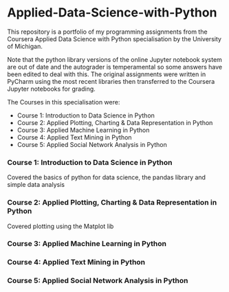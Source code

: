 # Applied-Data-Science-with-Python
This repository is a portfolio of my programming assignments from the Coursera Applied Data Science with Python specialisation by the University of Michigan. 

Note that the python library versions of the online Jupyter notebook system are out of date and the autograder is 
temperamental so some answers have been edited to deal with this. The original assignments were written in PyCharm using the most recent libraries then transferred to the Coursera Jupyter notebooks for grading. 

The Courses in this specialisation were:
* Course 1: Introduction to Data Science in Python
* Course 2: Applied Plotting, Charting & Data Representation in Python
* Course 3: Applied Machine Learning in Python
* Course 4: Applied Text Mining in Python
* Course 5: Applied Social Network Analysis in Python

### Course 1: Introduction to Data Science in Python
Covered the basics of python for data science, the pandas library and simple data analysis
### Course 2: Applied Plotting, Charting & Data Representation in Python
Covered plotting using the Matplot lib

### Course 3: Applied Machine Learning in Python
### Course 4: Applied Text Mining in Python
### Course 5: Applied Social Network Analysis in Python
